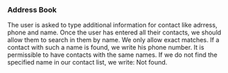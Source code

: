 ﻿### Address Book

The user is asked to type additional information for contact like adrress, phone and name.
Once the user has entered all their contacts, we should allow them to search in
them by name. We only allow exact matches.
If a contact with such a name is found, we write his phone number. It is permissible to have
contacts with the same names.
If we do not find the specified name in our contact list, we write: Not found.
